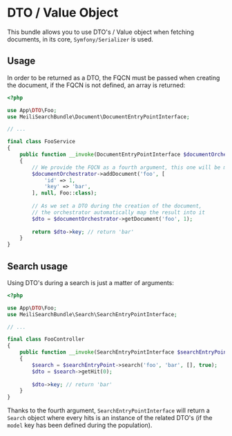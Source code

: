 # DTO / Value Object

This bundle allows you to use DTO's / Value object when fetching documents, 
in its core, `Symfony/Serializer` is used.

## Usage

In order to be returned as a DTO, the FQCN must be passed when creating the document,
if the FQCN is not defined, an array is returned:

```php
<?php

use App\DTO\Foo;
use MeiliSearchBundle\Document\DocumentEntryPointInterface;

// ...

final class FooService
{
    public function __invoke(DocumentEntryPointInterface $documentOrchestrator): string
    {
        // We provide the FQCN as a fourth argument, this one will be merged in the document payload
        $documentOrchestrator->addDocument('foo', [
            'id' => 1,
            'key' => 'bar',
        ], null, Foo::class);
    
        // As we set a DTO during the creation of the document, 
        // the orchestrator automatically map the result into it 
        $dto = $documentOrchestrator->getDocument('foo', 1);
    
        return $dto->key; // return 'bar'
    }
}
```

## Search usage

Using DTO's during a search is just a matter of arguments:

```php
<?php

use App\DTO\Foo;
use MeiliSearchBundle\Search\SearchEntryPointInterface;

// ...

final class FooController
{
    public function __invoke(SearchEntryPointInterface $searchEntryPoint): void
    {
        $search = $searchEntryPoint->search('foo', 'bar', [], true);
        $dto = $search->getHit(0);
        
        $dto->key; // return 'bar'
    }
}
```

Thanks to the fourth argument, `SearchEntryPointInterface` will return a `Search` object where 
every hits is an instance of the related DTO's (if the `model` key has been defined during the population).
